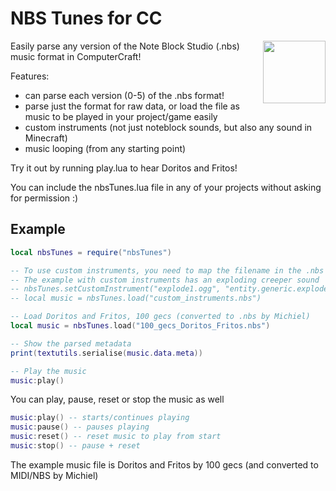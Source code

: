 # NBS Tunes for CC
<img align="right" height="100" src="thumbnail.png.png">
Easily parse any version of the Note Block Studio (.nbs) music format in ComputerCraft!

Features:
- can parse each version (0-5) of the .nbs format!
- parse just the format for raw data, or load the file as music to be played in your project/game easily
- custom instruments (not just noteblock sounds, but also any sound in Minecraft)
- music looping (from any starting point)

Try it out by running play.lua to hear Doritos and Fritos!

You can include the nbsTunes.lua file in any of your projects without asking for permission :)

## Example

```lua
local nbsTunes = require("nbsTunes")

-- To use custom instruments, you need to map the filename in the .nbs file to a Minecraft sound id
-- The example with custom instruments has an exploding creeper sound
-- nbsTunes.setCustomInstrument("explode1.ogg", "entity.generic.explode")
-- local music = nbsTunes.load("custom_instruments.nbs")

-- Load Doritos and Fritos, 100 gecs (converted to .nbs by Michiel)
local music = nbsTunes.load("100_gecs_Doritos_Fritos.nbs")

-- Show the parsed metadata
print(textutils.serialise(music.data.meta))

-- Play the music
music:play()
```

You can play, pause, reset or stop the music as well

```lua
music:play() -- starts/continues playing
music:pause() -- pauses playing
music:reset() -- reset music to play from start
music:stop() -- pause + reset
```

The example music file is Doritos and Fritos by 100 gecs (and converted to MIDI/NBS by Michiel)
